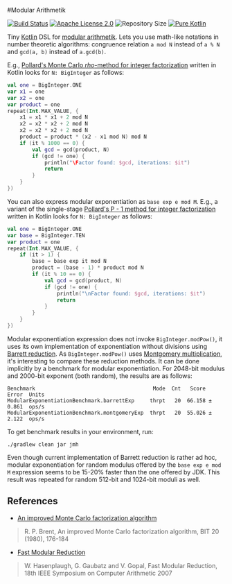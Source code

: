 #Modular Arithmetik

[![Build Status](https://travis-ci.org/penemue/modular-arithmetik.png?branch=master)](https://travis-ci.org/penemue/modular-arithmetik)
[![Apache License 2.0](https://img.shields.io/hexpm/l/plug.svg)](http://www.apache.org/licenses/LICENSE-2.0.html)
![Repository Size](https://reposs.herokuapp.com/?path=penemue/modular-arithmetik)
[![Pure Kotlin](https://img.shields.io/badge/100%25-kotlin-orange.svg)](https://kotlinlang.org)

Tiny [Kotlin](https//kotlinlang.org) DSL for [modular arithmetik](https://en.wikipedia.org/wiki/Modular_arithmetic).
Lets you use math-like notations in number theoretic algorithms: congruence relation `a mod N` instead of
`a % N` and `gcd(a, b)` instead of `a.gcd(b)`.

E.g., [Pollard's Monte Carlo *rho*-method for integer factorization](https://en.wikipedia.org/wiki/Pollard%27s_rho_algorithm)
written in Kotlin looks for `N: BigInteger` as follows:
```kotlin
val one = BigInteger.ONE
var x1 = one
var x2 = one
var product = one
repeat(Int.MAX_VALUE, {
    x1 = x1 * x1 + 2 mod N
    x2 = x2 * x2 + 2 mod N
    x2 = x2 * x2 + 2 mod N
    product = product * (x2 - x1 mod N) mod N
    if (it % 1000 == 0) {
        val gcd = gcd(product, N)
        if (gcd != one) {
            println("\Factor found: $gcd, iterations: $it")
            return
        }
    }
})
```

You can also express modular exponentiation as `base exp e mod M`. E.g., a variant of the single-stage 
[Pollard's P - 1 method for integer factorization](https://en.wikipedia.org/wiki/Pollard%27s_p_%E2%88%92_1_algorithm)
written in Kotlin looks for `N: BigInteger` as follows: 
```kotlin
val one = BigInteger.ONE
var base = BigInteger.TEN
var product = one
repeat(Int.MAX_VALUE, {
    if (it > 1) {
        base = base exp it mod N
        product = (base - 1) * product mod N
        if (it % 10 == 0) {
            val gcd = gcd(product, N)
            if (gcd != one) {
                println("\nFactor found: $gcd, iterations: $it")
                return
            }
        }
    }
})
```

Modular exponentiation expression does not invoke `BigInteger.modPow()`, it uses its own
implementation of exponentiation without divisions using [Barrett reduction](https://en.wikipedia.org/wiki/Barrett_reduction).
As `BigInteger.modPow()` uses [Montgomery multiplication](https://en.wikipedia.org/wiki/Montgomery_modular_multiplication),
it's interesting to compare these reduction methods. It can be done implicitly by a benchmark for modular
exponentiation. For 2048-bit modulus and 2000-bit exponent (both random), the results are as follows:
```
Benchmark                                      Mode  Cnt   Score   Error  Units
ModularExponentiationBenchmark.barrettExp     thrpt   20  66.158 ± 0.861  ops/s
ModularExponentiationBenchmark.montgomeryExp  thrpt   20  55.026 ± 2.122  ops/s
```

To get benchmark results in your environment, run:

    ./gradlew clean jar jmh
    
Even though current implementation of Barrett reduction is rather ad hoc, modular exponentiation for random modulus
offered by the `base exp e mod M` expression seems to be 15-20% faster than the one offered by JDK. This result
was repeated for random 512-bit and 1024-bit moduli as well.

## References

- [An improved Monte Carlo factorization algorithm](http://maths-people.anu.edu.au/~brent/pd/rpb051i.pdf)

> R. P. Brent, An improved Monte Carlo factorization algorithm, BIT 20 (1980), 176-184

- [Fast Modular Reduction](https://www.lirmm.fr/arith18/papers/hasenplaugh-FastModularReduction.pdf)

> W. Hasenplaugh, G. Gaubatz and V. Gopal, Fast Modular Reduction, 18th IEEE Symposium on Computer Arithmetic 2007